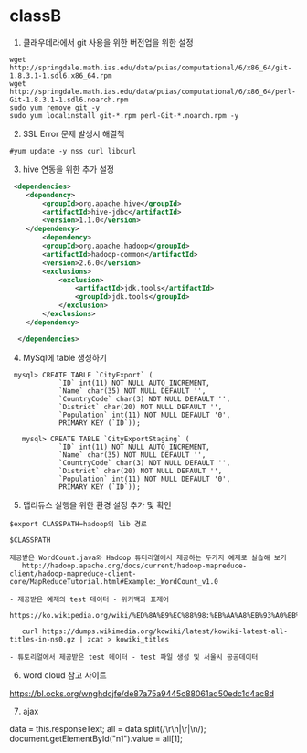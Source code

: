 # classB

1. 클래우데라에서 git 사용을 위한 버전업을 위한 설정

```
wget http://springdale.math.ias.edu/data/puias/computational/6/x86_64/git-1.8.3.1-1.sdl6.x86_64.rpm
wget http://springdale.math.ias.edu/data/puias/computational/6/x86_64/perl-Git-1.8.3.1-1.sdl6.noarch.rpm
sudo yum remove git -y
sudo yum localinstall git-*.rpm perl-Git-*.noarch.rpm -y
```
 
2.  SSL Error 문제 발생시 해결책 <br>
```
#yum update -y nss curl libcurl
```

3. hive 연동을 위한 추가 설정<br>
```xml
 <dependencies>
  	<dependency>
  		<groupId>org.apache.hive</groupId>
  		<artifactId>hive-jdbc</artifactId>
  		<version>1.1.0</version>
  	</dependency>  	
  		<dependency>
  		<groupId>org.apache.hadoop</groupId>
  		<artifactId>hadoop-common</artifactId>
  		<version>2.6.0</version>
  		<exclusions>
	        <exclusion>
	            <artifactId>jdk.tools</artifactId>
	            <groupId>jdk.tools</groupId>
	        </exclusion>
    	</exclusions>
  	</dependency>

  </dependencies>
```

4. MySql에 table 생성하기
```
 mysql> CREATE TABLE `CityExport` (
            `ID` int(11) NOT NULL AUTO_INCREMENT,
            `Name` char(35) NOT NULL DEFAULT '',
            `CountryCode` char(3) NOT NULL DEFAULT '',
            `District` char(20) NOT NULL DEFAULT '',
            `Population` int(11) NOT NULL DEFAULT '0',
            PRIMARY KEY (`ID`));

   mysql> CREATE TABLE `CityExportStaging` (
            `ID` int(11) NOT NULL AUTO_INCREMENT,
            `Name` char(35) NOT NULL DEFAULT '',
            `CountryCode` char(3) NOT NULL DEFAULT '',
            `District` char(20) NOT NULL DEFAULT '',
            `Population` int(11) NOT NULL DEFAULT '0',
            PRIMARY KEY (`ID`));
```

5. 맵리듀스 실행을 위한 환경 설정 추가 및 확인
```
$export CLASSPATH=hadoop의 lib 경로 

$CLASSPATH

제공받은 WordCount.java와 Hadoop 튜터리얼에서 제공하는 두가지 예제로 실습해 보기
   http://hadoop.apache.org/docs/current/hadoop-mapreduce-client/hadoop-mapreduce-client-core/MapReduceTutorial.html#Example:_WordCount_v1.0

- 제공받은 예제의 test 데이터 - 위키백과 표제어
   https://ko.wikipedia.org/wiki/%ED%8A%B9%EC%88%98:%EB%AA%A8%EB%93%A0%EB%AC%B8%EC%84%9C
   
   curl https://dumps.wikimedia.org/kowiki/latest/kowiki-latest-all-titles-in-ns0.gz | zcat > kowiki_titles 
   
- 튜토리얼에서 제공받은 test 데이터 - test 파일 생성 및 서울시 공공데이터 

```

6. word cloud 참고 사이트

https://bl.ocks.org/wnghdcjfe/de87a75a9445c88061ad50edc1d4ac8d


7. ajax

data = this.responseText;
all = data.split(/\r\n|\r|\n/);
document.getElementById("n1").value = all[1];
